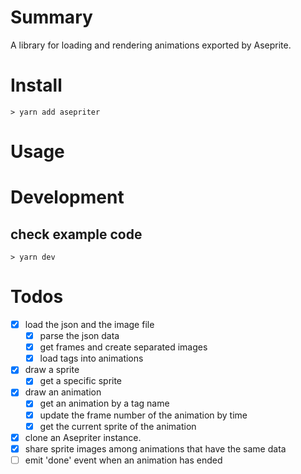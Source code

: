 # Summary

A library for loading and rendering animations exported by Aseprite.

# Install

```shell
> yarn add asepriter
```

# Usage

# Development

## check example code

```shell
> yarn dev
```

# Todos

* [x] load the json and the image file
	* [x] parse the json data
	* [x] get frames and create separated images
	* [x] load tags into animations
* [x] draw a sprite
	* [x] get a specific sprite
* [x] draw an animation
	* [x] get an animation by a tag name
	* [x] update the frame number of the animation by time
	* [x] get the current sprite of the animation
* [x] clone an Asepriter instance.
* [x] share sprite images among animations that have the same data
* [ ] emit 'done' event when an animation has ended
